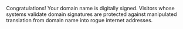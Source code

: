 Congratulations! Your domain name is digitally signed. Visitors whose systems validate domain signatures are protected against manipulated  translation from domain name into rogue internet addresses.
